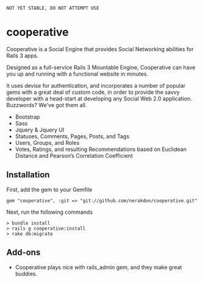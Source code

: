     NOT YET STABLE, DO NOT ATTEMPT USE

cooperative
===========

Cooperative is a Social Engine that provides Social Networking abilities for Rails 3 apps.

Designed as a full-service Rails 3 Mountable Engine, Cooperative can have you up and running with a functional website in minutes.

It uses devise for authentication, and incorporates a number of popular gems with a great deal of custom code, in order to provide the savvy developer with a head-start at developing any Social Web 2.0 application. Buzzwords?  We've got them all.

* Bootstrap
* Sass
* Jquery & Jquery UI
* Statuses, Comments, Pages, Posts, and Tags
* Users, Groups, and Roles
* Votes, Ratings, and resulting Recommendations based on Euclidean Distance and Pearson’s Correlation Coefficient

Installation
------------

First, add the gem to your Gemfile

    gem "cooperative", :git => "git://github.com/nerakdon/cooperative.git"
    
Next, run the following commands

    > bundle install
    > rails g cooperative:install
    > rake db:migrate

Add-ons
------------
* Cooperative plays nice with rails_admin gem, and they make great buddies.